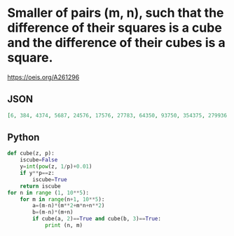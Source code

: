 # Smaller of pairs \(m, n\), such that the difference of their squares is a cube and the difference of their cubes is a square\.
https://oeis.org/A261296
## JSON
```JSON
[6, 384, 4374, 5687, 24576, 17576, 27783, 64350, 93750, 354375, 279936, 113750, 363968, 166972, 370656, 705894, 263736, 1572864, 1124864, 1778112, 3187744, 4225760, 4118400, 3795000, 3188646, 4145823, 4697550, 1111158, 730575, 6000000, 8171316, 2413071, 8573750]
```
## Python
```Python
def cube(z, p):
    iscube=False
    y=int(pow(z, 1/p)+0.01)
    if y**p==z:
        iscube=True
    return iscube
for n in range (1, 10**5):
    for m in range(n+1, 10**5):
        a=(m-n)*(m**2+m*n+n**2)
        b=(m-n)*(m+n)
        if cube(a, 2)==True and cube(b, 3)==True:
            print (n, m)
```
